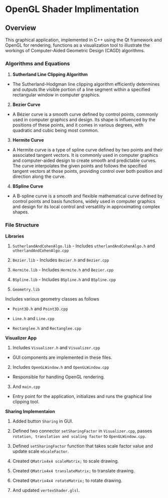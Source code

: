 # OpenGL Shader Implimentation
 
## Overview

This graphical application, implemented in C++ using the Qt framework and OpenGL for rendering, functions as a visualization tool to illustrate the workings of Computer-Aided Geometric Design (CAGD) algorithms. 

### Algorithms and Equations
 
1. **Sutherland Line Clipping Algorithm**
- The Sutherland-Hodgman line clipping algorithm efficiently determines and outputs the visible portion of a line segment within a specified rectangular window in computer graphics.
 
2. **Bezier Curve**
- A Bézier curve is a smooth curve defined by control points, commonly used in computer graphics and design. Its shape is influenced by the positions of these points, and it comes in various degrees, with quadratic and cubic being most common.
 
3. **Hermite Curve**
- A Hermite curve is a type of spline curve defined by two points and their associated tangent vectors. It is commonly used in computer graphics and computer-aided design to create smooth and predictable curves. The curve interpolates the given points and follows the specified tangent vectors at those points, providing control over both position and direction along the curve.
 
4. **BSpline Curve**
- A B-spline curve is a smooth and flexible mathematical curve defined by control points and basis functions, widely used in computer graphics and design for its local control and versatility in approximating complex shapes.
 
### File Structure
 
**Libraries**
 
1. `SutherlandAndCohenAlgo.lib` - Includes `utherlandAndCohenAlgo.h` and `utherlandAndCohenAlgo.cpp`
 
2. `Bezier.lib` - Includes `Bezier.h` and `Bezier.cpp`
 
3. `Hermite.lib` - Includes `Hermite.h` and `Bezier.cpp`
 
4. `BSpline.lib` - Includes `BSpline.h` and `BSpline.cpp`
 
5. `Geometry.lib`
 
Includes various geometry classes as follows
 
- `Point3D.h` and `Point3D.cpp`
 
- `Line.h` and `Line.cpp`
 
- `Rectanglee.h` and `Rectanglee.cpp`
 
**Visualizer App**
 
1. Includes `Visualizer.h` and `Visualizer.cpp`
- GUI components are implemented in these files.
 
2. Includes `OpenGLWindow.h` and `OpenGLWindow.cpp`
- Responsible for handling OpenGL rendering.
 
3. And `main.cpp`
- Entry point for the application, initializes and runs the graphical line clipping tool.
 

**Sharing Implementaion**
1. Added  button `Sharing` in GUI.
 
2. Defined two connector `setSharingFactor`  in `Visualizer.cpp`, passes `rotation, translation and scaling factor` to `OpenGLWindow.cpp`.
 
3. Defined `setSharingFactor` function that takes scale factor value and update scale `mScaleFactor`.
 
4. Created  `QMatrix4x4 scaleMatrix;` to scale drawing. 

5. Created  `QMatrix4x4 translateMatrix;` to translate drawing. 

6. Created  `QMatrix4x4 rotateMatrix;` to rotate drawing. 
 
7. And updated `vertexShader.glsl`.
